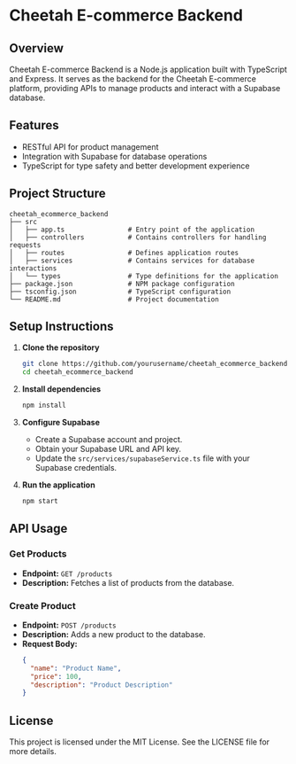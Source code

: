 # Cheetah E-commerce Backend

## Overview
Cheetah E-commerce Backend is a Node.js application built with TypeScript and Express. It serves as the backend for the Cheetah E-commerce platform, providing APIs to manage products and interact with a Supabase database.

## Features
- RESTful API for product management
- Integration with Supabase for database operations
- TypeScript for type safety and better development experience

## Project Structure
```
cheetah_ecommerce_backend
├── src
│   ├── app.ts                # Entry point of the application
│   ├── controllers           # Contains controllers for handling requests
│   ├── routes                # Defines application routes
│   ├── services              # Contains services for database interactions
│   └── types                 # Type definitions for the application
├── package.json              # NPM package configuration
├── tsconfig.json             # TypeScript configuration
└── README.md                 # Project documentation
```

## Setup Instructions

1. **Clone the repository**
   ```bash
   git clone https://github.com/yourusername/cheetah_ecommerce_backend.git
   cd cheetah_ecommerce_backend
   ```

2. **Install dependencies**
   ```bash
   npm install
   ```

3. **Configure Supabase**
   - Create a Supabase account and project.
   - Obtain your Supabase URL and API key.
   - Update the `src/services/supabaseService.ts` file with your Supabase credentials.

4. **Run the application**
   ```bash
   npm start
   ```

## API Usage

### Get Products
- **Endpoint:** `GET /products`
- **Description:** Fetches a list of products from the database.

### Create Product
- **Endpoint:** `POST /products`
- **Description:** Adds a new product to the database.
- **Request Body:**
  ```json
  {
    "name": "Product Name",
    "price": 100,
    "description": "Product Description"
  }
  ```

## License
This project is licensed under the MIT License. See the LICENSE file for more details.